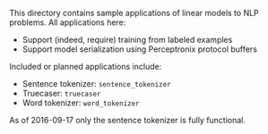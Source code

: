 This directory contains sample applications of linear models to NLP problems. All applications here:

* Support (indeed, require) training from labeled examples
* Support model serialization using Perceptronix protocol buffers

Included or planned applications include:

* Sentence tokenizer: `sentence_tokenizer`
* Truecaser: `truecaser`
* Word tokenizer: `word_tokenizer`

As of 2016-09-17 only the sentence tokenizer is fully functional.

